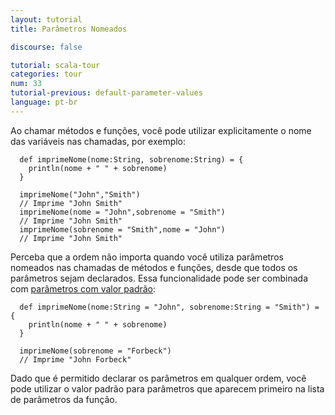 ```yaml
---
layout: tutorial
title: Parâmetros Nomeados

discourse: false

tutorial: scala-tour
categories: tour
num: 33
tutorial-previous: default-parameter-values
language: pt-br
---
```


Ao chamar métodos e funções, você pode utilizar explicitamente o nome das variáveis nas chamadas, por exemplo:

```tut
  def imprimeNome(nome:String, sobrenome:String) = {
    println(nome + " " + sobrenome)
  }

  imprimeNome("John","Smith")
  // Imprime "John Smith"
  imprimeNome(nome = "John",sobrenome = "Smith")
  // Imprime "John Smith"
  imprimeNome(sobrenome = "Smith",nome = "John")
  // Imprime "John Smith"
```

Perceba que a ordem não importa quando você utiliza parâmetros nomeados nas chamadas de métodos e funções, desde que todos os parâmetros sejam declarados.  Essa funcionalidade pode ser combinada com [parâmetros com valor padrão](default-parameter-values.html):

```tut
  def imprimeNome(nome:String = "John", sobrenome:String = "Smith") = {
    println(nome + " " + sobrenome)
  }

  imprimeNome(sobrenome = "Forbeck")
  // Imprime "John Forbeck"
```

Dado que é permitido declarar os parâmetros em qualquer ordem, você pode utilizar o valor padrão para parâmetros que aparecem primeiro na lista de parâmetros da função.

